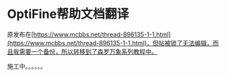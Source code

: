 # OptiFine帮助文档翻译

原发布在[https://www.mcbbs.net/thread-896135-1-1.html](https://www.mcbbs.net/thread-896135-1-1.html)，但帖被锁了无法编辑，而且我需要一个备份，所以转移到了森罗万象系列教程中。

施工中。。。。。。

